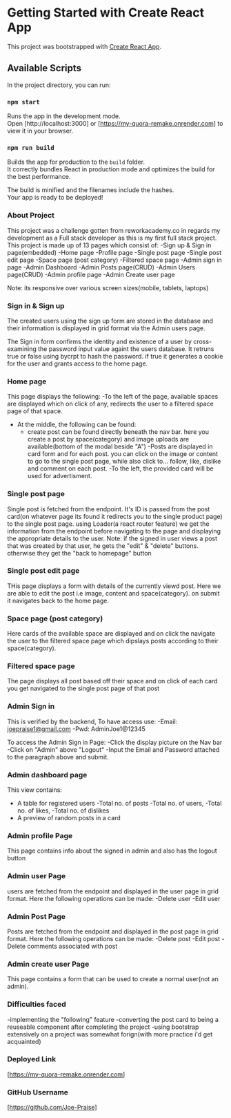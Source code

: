 # Getting Started with Create React App

This project was bootstrapped with [Create React App](https://github.com/facebook/create-react-app).

## Available Scripts

In the project directory, you can run:

### `npm start`

Runs the app in the development mode.\
Open [http://localhost:3000] or [https://my-quora-remake.onrender.com] to view it in your browser.

### `npm run build`

Builds the app for production to the `build` folder.\
It correctly bundles React in production mode and optimizes the build for the best performance.

The build is minified and the filenames include the hashes.\
Your app is ready to be deployed!

### About Project
This project was a challenge gotten from reworkacademy.co in regards my development as a Full stack developer as this is my first full stack project.
This project is made up of 13 pages which consist of:
-Sign up & Sign in page(embedded)
-Home page
-Profile page
-Single post page
-Single post edit page
-Space page (post category)
-Filtered space page
-Admin sign in page
-Admin Dashboard
-Admin Posts page(CRUD)
-Admin Users page(CRUD)
-Admin profile page
-Admin Create user page

Note: its responsive over various screen sizes(mobile, tablets, laptops)

### Sign in & Sign up
The created users using the sign up form are stored in the database and their information is displayed in grid format via the Admin users page.

The Sign in form confirms the identity and existence of a user by cross-examining the password input value againt the users database. It retruns true or false using bycrpt to hash the password. if true it generates a cookie for the user and grants access to the home page.

### Home page
This page displays the following:
-To the left of the page, available spaces are displayed which on click of any, redirects the user to a filtered space page of that space.
- At the middle, the following can be found:
    - create post can be found directly beneath the nav bar. here you create a post by space(category) and image uploads are available(bottom of the modal beside "A")
    -Posts are displayed in card form and for each post. you can click on the image or content to go to the single post page, while also click to... follow, like, dislike and comment on each post.
-To the left, the provided card will be used for advertisment.

### Single post page
Single post is fetched from the endpoint. It's ID is passed from the post card(on whatever page its found it redirects you to the single product page) to the single post page. using Loader(a react router feature) we get the information from the endpoint before navigating to the page and displaying the appropriate details to the user.
Note: if the signed in user views a post that was created by that user, he gets the "edit" & "delete" buttons. otherwise they get the "back to homepage" button

### Single post edit page
THis page displays a form with details of the currently viewd post. Here we are able to edit the post i.e image, content and space(category).
on submit it navigates back to the home page.

### Space page (post category)
Here cards of the available space are displayed and on click the navigate the user to the filtered space page which dipslays posts according to their space(category).

### Filtered space page
The page displays all post based off their space and on click of each card you get navigated to the single post page of that post


### Admin Sign in
This is verified by the backend, To have access use:
-Email: joepraise1@gmail.com
-Pwd: AdminJoe1@12345 

To access the Admin Sign in Page:
-Click the display picture on the Nav bar
-Click on "Admin" above "Logout"
-Input the Email and Password attached to the paragraph above and submit.

### Admin dashboard page
This view contains:
- A table for registered users
-Total no. of posts 
-Total no. of users,
-Total no. of likes,
-Total no. of dislikes
- A preview of random posts in a card

### Admin profile Page
This page contains info about the signed in admin and also has the logout button

### Admin user Page
users are fetched from the endpoint and displayed in the user page in grid format. Here the following operations can be made:
-Delete user
-Edit user

### Admin Post Page
Posts are fetched from the endpoint and displayed in the post page in grid format. Here the following operations can be made:
-Delete post
-Edit post
-Delete comments associated with post

### Admin create user Page
This page contains a form that can be used to create a normal user(not an admin).


### Difficulties faced
-implementing the "following" feature
-converting the post card to being a reuseable component after completing the project
-using bootstrap extensively on a project was somewhat forign(with more practice i'd get acquainted)

### Deployed Link
[https://my-quora-remake.onrender.com]

### GitHub Username
[https://github.com/Joe-Praise]
